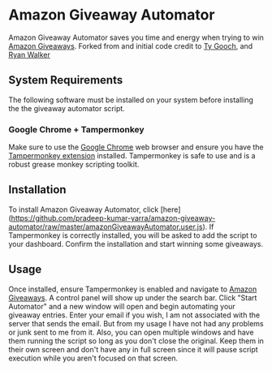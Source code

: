 # Amazon Giveaway Automator

Amazon Giveaway Automator saves you time and energy when trying to win [Amazon Giveaways](https://www.amazon.com/ga/giveaways).
Forked from and initial code credit to [Ty Gooch](https://github.com/TyGooch/amazon-giveaway-automator), 
and [Ryan Walker](https://github.com/RyanPWalker/amazon-giveaway-automator)

## System Requirements

The following software must be installed on your system before installing the the giveaway automator script.

### Google Chrome + Tampermonkey

Make sure to use the [Google Chrome](https://chrome.google.com/) web browser and ensure you have the [Tampermonkey extension](https://chrome.google.com/webstore/detail/tampermonkey/dhdgffkkebhmkfjojejmpbldmpobfkfo) installed.  Tampermonkey is safe to use and is a robust grease monkey scripting toolkit.

## Installation

To install Amazon Giveaway Automator, click [here]
(https://github.com/pradeep-kumar-yarra/amazon-giveaway-automator/raw/master/amazonGiveawayAutomator.user.js). If Tampermonkey is correctly installed, you will be asked to add the script to your dashboard. Confirm the installation and start winning some giveaways.

## Usage

Once installed, ensure Tampermonkey is enabled and navigate to [Amazon Giveaways](https://www.amazon.com/ga/giveaways). A control panel will show up under the search bar. Click "Start Automator" and a new window will open and begin automating your giveaway entries. Enter your email if you wish, I am not associated with the server that sends the email. But from my usage I have not had any problems or junk sent to me from it.
Also, you can open multiple windows and have them running the script so long as you don't close the original. Keep them in their own screen and don't have any in full screen since it will pause script execution while you aren't focused on that screen.
